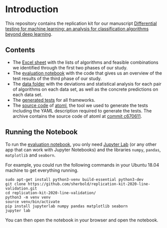 # Introduction

This repository contains the replication kit for our manuscript [Differential testing for machine learning: an analysis for classification algorithms beyond deep learning](LINK_MISSING). 

## Contents

- The [Excel sheet](Feasibility-and-Potential.xlsx) with the lists of algorithms and feasible combinations we identified through the first two phases of our study.
- The [evaluation notebook](eval_testresults.ipynb) with the code that gives us an overview of the test results of the third phase of our study.
- The [data folder](data) with the deviations and statistical analysis for each pair of algorithms on each data set, as well as the concrete predictions on each data set. 
- The [generated tests](tests) for all frameworks. 
- The [source code](atoml-master.zip) of [atoml](https://github.com/sherbold/atoml), the tool we used to generate the tests including the YAML description required to generate the tests. The archive contains the source code of atoml at [commit c670611](https://github.com/sherbold/atoml/commit/c670611310124f06f2b1310474be9cefe5c07370).


## Running the Notebook

To run the [evaluation notebook](eval_testresults.ipynb), you only need [Jupyter Lab](https://jupyter.org/install) (or any other app that can work with Jupyter Notebooks) and the libraries `numpy`, `pandas`, `matplotlib` and `seaborn`. 

For example, you could run the following commands in your Ubuntu 18.04 machine to get everything running.

```
sudo apt-get install python3-venv build-essential python3-dev
git clone https://github.com/sherbold/replication-kit-2020-line-validation.git
cd replication-kit-2020-line-validation/
python3 -m venv venv
source venv/bin/activate
pip install jupyterlab numpy pandas matplotlib seaborn
jupyter lab
```

You can then open the notebook in your browser and open the notebook. 
